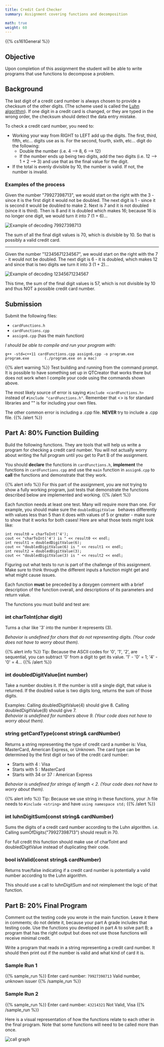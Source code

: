 ```yaml
---
title: Credit Card Checker
summary: Assignment covering functions and decomposition

math: true
weight: 60
---
```


{{% cs161General %}}

## Objective

Upon completion of this assignment the student will be able to write
programs that use functions to decompose a problem.

## Background

The last digit of a credit card number is always chosen to provide a checksum of the other digits.
(The scheme used is called the [Luhn algorithm](http://en.wikipedia.org/wiki/Luhn_algorithm)).
If one digit in a credit card is changed, or they are typed in the wrong order, the checksum
should detect the data entry mistake.

To check a credit card number, you need to:

* Working your way from RIGHT to LEFT add up the digits. The first, third, fifth, etc... digits
use as is. For the second, fourth, sixth, etc... digit do the following:
  * Double the number (i.e. 4 --> 8,  6 --> 12)
  * If the number ends up being two digits, add the two digits (i.e. 12 --> 1 + 2 --> 3)
  and use that as the final value for the digit.
* If the total is evenly divisible by 10, the number is valid. If not, the number is invalid.

### Examples of the process

Given the number "79927398713", we would start on the right with the 3 - since it is the first digit
it would not be doubled. The next digit is 1 - since it is second it would be doubled to make 2.
Next is 7 and it is not doubled (since it is third). Then is 8 and it is doubled which makes 16; because
16 is no longer one digit, we would turn it into 7 (1 + 6)...

![Example of decoding 79927398713](cc_example1.png)

The sum of all the final digit values is 70, which is divisible by 10. So that is possibly
a valid credit card.

-------------------------------

Given the number "12345671234567", we would start on the right with the 7 - it would not be doubled.
The next digit is 6 - it is doubled, which makes 12 and since that is two digits we turn it into 3
(1 + 2)...

![Example of decoding 12345671234567](cc_example2.png)

This time, the sum of the final digit values is 57, which is not divisible by 10 and thus
NOT a possible credit card number.

## Submission

Submit the following files:

* `cardFunctions.h`
* `cardFunctions.cpp`
* `assign6.cpp`  (has the main function)

*I should be able to compile and run your program with:*

    g++ -std=c++11 cardFunctions.cpp assign6.cpp -o program.exe
    program.exe       (./program.exe on a mac)

{{% alert warning %}}
Test building and running from the command prompt. It is possible to have something set up
in QTCreator that works there but does not work when I compile your code using the
commands shown above.

The most likely source of error is saying `#include <cardFunctions.h>` instead of
`#include "cardFunctions.h"`. Remember that \<> is for standard libraries and "" is
for including your own files.

The other common error is including a .cpp file. **NEVER** try to include a .cpp file.
{{% /alert %}}

## Part A: 80% Function Building

Build the following functions. They are tools that will help us write a program for checking
a credit card number. You will not actually worry about writing the full program until you
get to Part B of the assignment.

You should **declare** the functions in `cardFunctions.h`,
**implement** the functions in `cardFunctions.cpp` and use the `main`
function in `assign6.cpp` to **call** the functions and demonstrate
that they work.

{{% alert info %}}
For this part of the assignment, you are not trying to
show a fully working program, just tests that demonstrate the functions
described below are implemented and working.
{{% /alert %}}

Each function needs at least one test. Many will require more than one.
For example, you should make sure the `doubledDigitValue ` behaves differently
with values less than 5 than it does with values of 5 or greater - make sure
to show that it works for both cases! Here are what those tests might look like:

```
int result0 = charToInt('4');
cout << "charToInt('4') is " << result0 << endl; 
int result1 = doubledDigitValue(6);
cout << "doubledDigitValue(6) is " << result1 << endl; 
int result2 = doubledDigitValue(3);
cout << "doubledDigitValue(3) is " << result2 << endl;
```

Figuring out what tests to run is part of the challenge of this assignment.
Make sure to think through the different inputs a function might get
and what might cause issues.

Each function **must** be preceded by a doxygen comment with a brief
description of the function overall, and descriptions of its parameters
and return value.

The functions you must build and test are:

### int charToInt(char digit)

Turns a char like '3' into the number it represents (3).

*Behavior is undefined for chars that do not representing digits. (Your code does not have to
worry about them).*

{{% alert info %}}
Tip: Because the ASCII codes for '0', '1', '2', are sequential, you can subtract '0' from a digit to get its value. '1' - '0' = 1; '4' - '0' = 4...
{{% /alert %}}

### int doubledDigitValue(int number)

Take a number doubles it. If the number is still a single digit, that value is returned.
If the doubled value is two digits long, returns the sum of those digits.

Examples: Calling doubledDigitValue(4) should give 8. Calling doubledDigitValue(8) should give 7.  
*Behavior is undefined for numbers above 9. (Your code does not have to worry about them).*

### string getCardType(const string& cardNumber)

Returns a string representing the type of credit card a number is: Visa, MasterCard,
American Express, or Unknown. The card type can be determined by the first digit or two of the
credit card number:

* Starts with 4 : Visa
* Starts with 5 : MasterCard
* Starts with 34 or 37 : American Express

*Behavior is undefined for strings of length < 2. (Your code does not have to worry about them).*

{{% alert info %}}
Tip: Because we use string in these functions, your .h file needs to `#include <string>`
and have `using namespace std;`
{{% /alert %}}

### int luhnDigitSum(const string& cardNumber)

Sums the digits of a credit card number according to the Luhn algorithm. i.e.
Calling sumOfDigits("79927398713") should result in 70.

For full credit this function should make use of charToInt and doubledDigitValue instead
of duplicating their code.

### bool isValid(const string& cardNumber)

Returns true/false indicating if a credit card number is potentially a valid number
according to the Luhn algorithm.

This should use a call to luhnDigitSum and not reimplement the logic of that function.

## Part B: 20% Final Program

Comment out the testing code you wrote in the main function. Leave it
there in comments; do not delete it, because your part A grade includes
that testing code. Use the functions you developed in part A to solve
part B; a program that has the right output but does not use those
functions will receive minimal credit.

Write a program that reads in a string representing a credit card number.
It should then print out if the number is valid and what kind of card it is. 

### Sample Run 1
{{% sample_run %}}
Enter card number: `79927398713`
Valid number, unknown issuer
{{% /sample_run %}}

### Sample Run 2
{{% sample_run %}}
Enter card number: `43214321`
Not Valid, Visa
{{% /sample_run %}}

Here is a visual representation of how the functions relate to each
other in the final program. Note that some functions will need to be
called more than once.

![call graph](call_graph.png)
